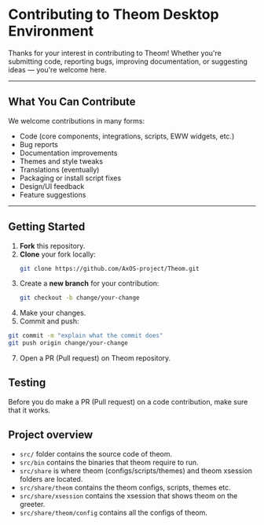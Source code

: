 # Contributing to Theom Desktop Environment

Thanks for your interest in contributing to Theom! Whether you're submitting code, reporting bugs, improving documentation, or suggesting ideas — you're welcome here.

---

## What You Can Contribute

We welcome contributions in many forms:

- Code (core components, integrations, scripts, EWW widgets, etc.)
- Bug reports
- Documentation improvements
- Themes and style tweaks
- Translations (eventually)
- Packaging or install script fixes
- Design/UI feedback
- Feature suggestions

---

## Getting Started

1. **Fork** this repository.
2. **Clone** your fork locally:
    ``` bash
    git clone https://github.com/AxOS-project/Theom.git
    ```
4. Create a **new branch** for your contribution:
    ``` bash
    git checkout -b change/your-change
    ```
5. Make your changes.
6. Commit and push:
  ``` bash
  git commit -m "explain what the commit does"
  git push origin change/your-change
  ```
7. Open a PR (Pull request) on Theom repository.

## Testing

Before you do make a PR (Pull request) on a code contribution, make sure that it works.

## Project overview

- `src/` folder contains the source code of theom.
- `src/bin` contains the binaries that theom require to run.
- `src/share` is where theom (configs/scripts/themes) and theom xsession folders are located.
- `src/share/theom` contains the theom configs, scripts, themes etc.
- `src/share/xsession` contains the xsession that shows theom on the greeter.
- `src/share/theom/config` contains all the configs of theom.
